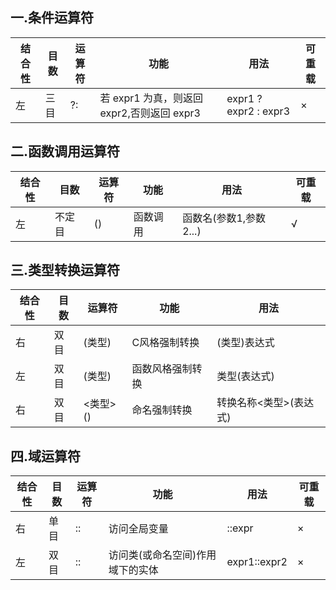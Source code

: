 ## 一.条件运算符

|结合性|目数|运算符|功能|用法|可重载|
|----|----|----|----|----|----|
|左|三目|?:|若 expr1 为真，则返回 expr2,否则返回 expr3|expr1 ? expr2 : expr3|×|

## 二.函数调用运算符

|结合性|目数|运算符|功能|用法|可重载|
|----|----|----|----|----|----|
|左|不定目|()|函数调用| 函数名(参数1,参数2...)|√|

## 三.类型转换运算符

|结合性|目数|运算符|功能|用法|
|----|----|----|----|----|
|右|双目|(类型)|C风格强制转换| (类型)表达式|
|左|双目|(类型)|函数风格强制转换| 类型(表达式)|
|右|双目|<类型>()|命名强制转换| 转换名称<类型>(表达式)|

## 四.域运算符
|结合性|目数|运算符|功能|用法|可重载|
|----|----|----|----|----|----|
|右|单目|::|访问全局变量| ::expr|×|
|左|双目|::|访问类(或命名空间)作用域下的实体| expr1::expr2|×|

